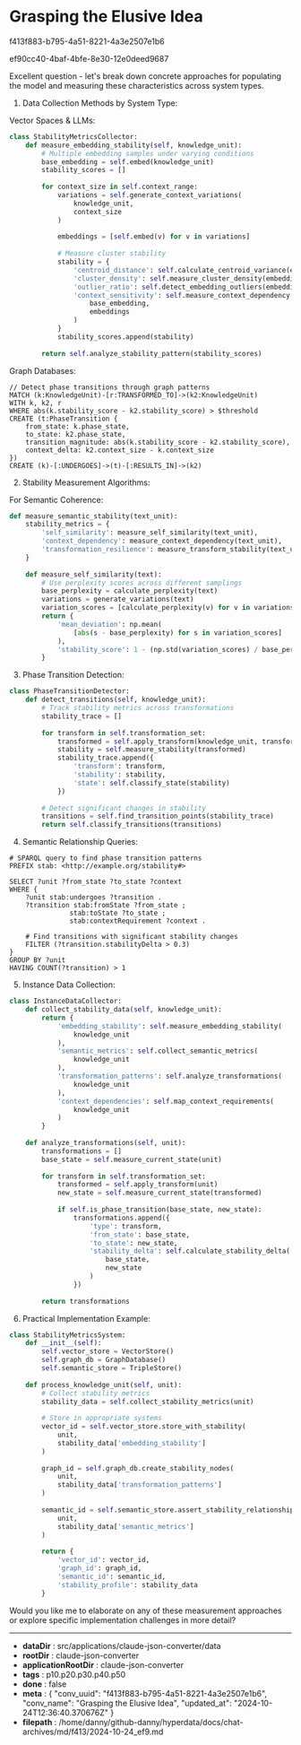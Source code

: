 # Grasping the Elusive Idea

f413f883-b795-4a51-8221-4a3e2507e1b6

ef90cc40-4baf-4bfe-8e30-12e0deed9687

 Excellent question - let's break down concrete approaches for populating the model and measuring these characteristics across system types.

1. Data Collection Methods by System Type:

Vector Spaces & LLMs:
```python
class StabilityMetricsCollector:
    def measure_embedding_stability(self, knowledge_unit):
        # Multiple embedding samples under varying conditions
        base_embedding = self.embed(knowledge_unit)
        stability_scores = []
        
        for context_size in self.context_range:
            variations = self.generate_context_variations(
                knowledge_unit, 
                context_size
            )
            
            embeddings = [self.embed(v) for v in variations]
            
            # Measure cluster stability
            stability = {
                'centroid_distance': self.calculate_centroid_variance(embeddings),
                'cluster_density': self.measure_cluster_density(embeddings),
                'outlier_ratio': self.detect_embedding_outliers(embeddings),
                'context_sensitivity': self.measure_context_dependency(
                    base_embedding,
                    embeddings
                )
            }
            stability_scores.append(stability)
            
        return self.analyze_stability_pattern(stability_scores)
```

Graph Databases:
```cypher
// Detect phase transitions through graph patterns
MATCH (k:KnowledgeUnit)-[r:TRANSFORMED_TO]->(k2:KnowledgeUnit)
WITH k, k2, r
WHERE abs(k.stability_score - k2.stability_score) > $threshold
CREATE (t:PhaseTransition {
    from_state: k.phase_state,
    to_state: k2.phase_state,
    transition_magnitude: abs(k.stability_score - k2.stability_score),
    context_delta: k2.context_size - k.context_size
})
CREATE (k)-[:UNDERGOES]->(t)-[:RESULTS_IN]->(k2)
```

2. Stability Measurement Algorithms:

For Semantic Coherence:
```python
def measure_semantic_stability(text_unit):
    stability_metrics = {
        'self_similarity': measure_self_similarity(text_unit),
        'context_dependency': measure_context_dependency(text_unit),
        'transformation_resilience': measure_transform_stability(text_unit)
    }
    
    def measure_self_similarity(text):
        # Use perplexity scores across different samplings
        base_perplexity = calculate_perplexity(text)
        variations = generate_variations(text)
        variation_scores = [calculate_perplexity(v) for v in variations]
        return {
            'mean_deviation': np.mean(
                [abs(s - base_perplexity) for s in variation_scores]
            ),
            'stability_score': 1 - (np.std(variation_scores) / base_perplexity)
        }
```

3. Phase Transition Detection:

```python
class PhaseTransitionDetector:
    def detect_transitions(self, knowledge_unit):
        # Track stability metrics across transformations
        stability_trace = []
        
        for transform in self.transformation_set:
            transformed = self.apply_transform(knowledge_unit, transform)
            stability = self.measure_stability(transformed)
            stability_trace.append({
                'transform': transform,
                'stability': stability,
                'state': self.classify_state(stability)
            })
        
        # Detect significant changes in stability
        transitions = self.find_transition_points(stability_trace)
        return self.classify_transitions(transitions)
```

4. Semantic Relationship Queries:

```sparql
# SPARQL query to find phase transition patterns
PREFIX stab: <http://example.org/stability#>

SELECT ?unit ?from_state ?to_state ?context
WHERE {
    ?unit stab:undergoes ?transition .
    ?transition stab:fromState ?from_state ;
               stab:toState ?to_state ;
               stab:contextRequirement ?context .
    
    # Find transitions with significant stability changes
    FILTER (?transition.stabilityDelta > 0.3)
}
GROUP BY ?unit
HAVING COUNT(?transition) > 1
```

5. Instance Data Collection:

```python
class InstanceDataCollector:
    def collect_stability_data(self, knowledge_unit):
        return {
            'embedding_stability': self.measure_embedding_stability(
                knowledge_unit
            ),
            'semantic_metrics': self.collect_semantic_metrics(
                knowledge_unit
            ),
            'transformation_patterns': self.analyze_transformations(
                knowledge_unit
            ),
            'context_dependencies': self.map_context_requirements(
                knowledge_unit
            )
        }
    
    def analyze_transformations(self, unit):
        transformations = []
        base_state = self.measure_current_state(unit)
        
        for transform in self.transformation_set:
            transformed = self.apply_transform(unit)
            new_state = self.measure_current_state(transformed)
            
            if self.is_phase_transition(base_state, new_state):
                transformations.append({
                    'type': transform,
                    'from_state': base_state,
                    'to_state': new_state,
                    'stability_delta': self.calculate_stability_delta(
                        base_state, 
                        new_state
                    )
                })
        
        return transformations
```

6. Practical Implementation Example:

```python
class StabilityMetricsSystem:
    def __init__(self):
        self.vector_store = VectorStore()
        self.graph_db = GraphDatabase()
        self.semantic_store = TripleStore()
        
    def process_knowledge_unit(self, unit):
        # Collect stability metrics
        stability_data = self.collect_stability_metrics(unit)
        
        # Store in appropriate systems
        vector_id = self.vector_store.store_with_stability(
            unit, 
            stability_data['embedding_stability']
        )
        
        graph_id = self.graph_db.create_stability_nodes(
            unit, 
            stability_data['transformation_patterns']
        )
        
        semantic_id = self.semantic_store.assert_stability_relationships(
            unit, 
            stability_data['semantic_metrics']
        )
        
        return {
            'vector_id': vector_id,
            'graph_id': graph_id,
            'semantic_id': semantic_id,
            'stability_profile': stability_data
        }
```

Would you like me to elaborate on any of these measurement approaches or explore specific implementation challenges in more detail?

---

* **dataDir** : src/applications/claude-json-converter/data
* **rootDir** : claude-json-converter
* **applicationRootDir** : claude-json-converter
* **tags** : p10.p20.p30.p40.p50
* **done** : false
* **meta** : {
  "conv_uuid": "f413f883-b795-4a51-8221-4a3e2507e1b6",
  "conv_name": "Grasping the Elusive Idea",
  "updated_at": "2024-10-24T12:36:40.370676Z"
}
* **filepath** : /home/danny/github-danny/hyperdata/docs/chat-archives/md/f413/2024-10-24_ef9.md